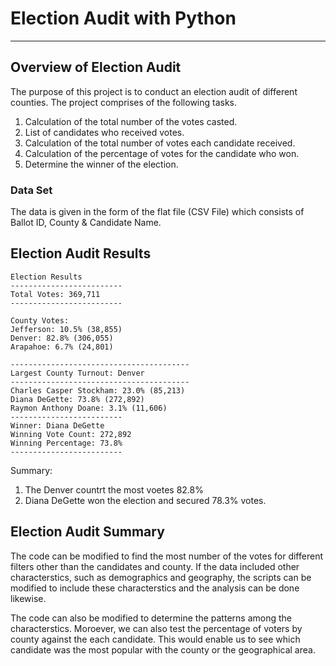# Election Audit with Python
----
## Overview of Election Audit
The purpose of this project is to conduct an election audit of different counties. The project comprises of the following tasks. 

1. Calculation of the total number of the votes casted. 
2. List of candidates who received votes.
3. Calculation of the total number of votes each candidate received.
4. Calculation of the percentage of votes for the candidate who won.
5. Determine the winner of the election.

### Data Set
The data is given in the form of the flat file (CSV File) which consists of Ballot ID, County & Candidate Name.

## Election Audit Results
~~~
Election Results
-------------------------
Total Votes: 369,711
-------------------------

County Votes:
Jefferson: 10.5% (38,855)
Denver: 82.8% (306,055)
Arapahoe: 6.7% (24,801)

----------------------------------------
Largest County Turnout: Denver
----------------------------------------
Charles Casper Stockham: 23.0% (85,213)
Diana DeGette: 73.8% (272,892)
Raymon Anthony Doane: 3.1% (11,606)
-------------------------
Winner: Diana DeGette
Winning Vote Count: 272,892
Winning Percentage: 73.8%
-------------------------
~~~

Summary:
1. The Denver countrt the most voetes 82.8%
2. Diana DeGette won the election and secured 78.3% votes.

## Election Audit Summary
The code can be modified to find the most number of the votes for different filters other than the candidates and county. If the data included other characterstics, such as demographics and geography, the scripts can be modified to include these characterstics and the analysis can be done likewise.

The code can also be modified to determine the patterns among the characterstics. Moroever, we can also test the percentage of voters by county against the each candidate. This would enable us to see which candidate was the most popular with the county or the geographical area.
